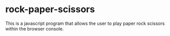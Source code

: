 # rock-paper-scissors

This is a javascript program that allows the user to play paper rock scissors within the browser console. 